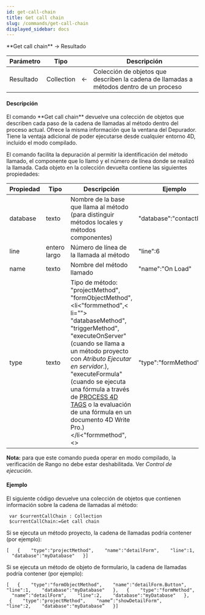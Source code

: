 ```yaml
---
id: get-call-chain
title: Get call chain
slug: /commands/get-call-chain
displayed_sidebar: docs
---
```


<!--REF #_command_.Get call chain.Syntax-->**Get call chain** -> Resultado<!-- END REF-->
<!--REF #_command_.Get call chain.Params-->
| Parámetro | Tipo |  | Descripción |
| --- | --- | --- | --- |
| Resultado | Collection | &#8592; | Colección de objetos que describen la cadena de llamadas a métodos dentro de un proceso |

<!-- END REF-->

#### Descripción 

<!--REF #_command_.Get call chain.Summary-->El comando **Get call chain** devuelve una colección de objetos que describen cada paso de la cadena de llamadas al método dentro del proceso actual.<!-- END REF--> Ofrece la misma información que la ventana del Depurador. Tiene la ventaja adicional de poder ejecutarse desde cualquier entorno 4D, incluido el modo compilado.

El comando facilita la depuración al permitir la identificación del método llamado, el componente que lo llamó y el número de línea donde se realizó la llamada. Cada objeto en la colección devuelta contiene las siguientes propiedades:

| **Propiedad** | **Tipo**     | **Descripción**                                                                                                                                                                                                                                                                                                                                                                                                   | **Ejemplo**              |
| ------------- | ------------ | ----------------------------------------------------------------------------------------------------------------------------------------------------------------------------------------------------------------------------------------------------------------------------------------------------------------------------------------------------------------------------------------------------------------- | ------------------------ |
| database      | texto        | Nombre de la base que llama al método (para distinguir métodos locales y métodos componentes)                                                                                                                                                                                                                                                                                                                     | "database":"contactInfo" |
| line          | entero largo | Número de línea de la llamada al método                                                                                                                                                                                                                                                                                                                                                                           | "line":6                 |
| name          | texto        | Nombre del método llamado                                                                                                                                                                                                                                                                                                                                                                                         | "name":"On Load"         |
| type          | texto        | Tipo de método: <br/>"projectMethod", "formObjectMethod", <li<"formmethod",< li=""> "databaseMethod", "triggerMethod", "executeOnServer" (cuando se llama a un método proyecto con *Atributo Ejecutar en servidor*.), "executeFormula" (cuando se ejecuta una fórmula a través de [PROCESS 4D TAGS](process-4d-tags.md) o la evaluación de una fórmula en un documento 4D Write Pro.)</li<"formmethod",<> | "type":"formMethod"      |

**Nota:** para que este comando pueda operar en modo compilado, la verificación de Rango no debe estar deshabilitada. Ver *Control de ejecución*.

#### Ejemplo 

El siguiente código devuelve una colección de objetos que contienen información sobre la cadena de llamadas al método:

```4d
 var $currentCallChain : Collection
 $currentCallChain:=Get call chain
```

Si se ejecuta un método proyecto, la cadena de llamadas podría contener (por ejemplo):

```RAW
[   {    "type":"projectMethod",    "name":"detailForm",    "line":1,    "database":"myDatabase"   }]
```

Si se ejecuta un método de objeto de formulario, la cadena de llamadas podría contener (por ejemplo):

```RAW
[   {    "type":"formObjectMethod",    "name":"detailForm.Button",    "line":1,    "database":"myDatabase"   },   {    "type":"formMethod",    "name”:"detailForm",    "line":2,    "database":"myDatabase"   },   {    "type":"projectMethod",    "name”:"showDetailForm",    "line":2,    "database":"myDatabase”   }]
```
